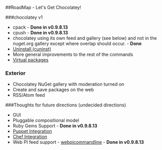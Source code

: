 ##RoadMap - Let's Get Chocolatey!

###chocolatey v1  
  
* cpack - **Done in v0.9.8.13**  
* cpush - **Done in v0.9.8.13**  
* chocolatey using its own feed and gallery (see below) and not in the nuget.org gallery except where overlap should occur. - **Done**  
* [Uninstall (cuninst)](https://github.com/chocolatey/chocolatey/issues/6)
* More general improvements to the rest of the commands
* [Virtual packages](https://github.com/chocolatey/chocolatey/issues/7)

  
### Exterior  
  
* Chocolatey NuGet gallery with moderation turned on
* Create and save packages on the web
* RSS/Atom feed

###Thoughts for future directions (undecided directions)  
  
* GUI  
* Pluggable compositional model  
* Ruby Gems Support - **Done in v0.9.8.13**  
* [Puppet Integration](https://github.com/rismoney/puppet-chocolatey)  
* [Chef Integration](http://wiki.opscode.com/display/chef/Resources#Resources-Package)  
* Web PI feed support - [webpicommandline](http://msdn.microsoft.com/en-us/library/gg433092.aspx) - **Done in v0.9.8.13**  